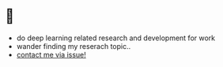 # :turtle: 

- do deep learning related research and development for work 
- wander finding my reserach topic..
- [contact me via issue!](https://github.com/long8v/long8v/issues/new)
